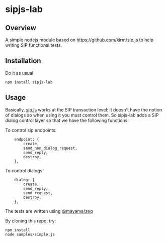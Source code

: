 # sipjs-lab

## Overview

A simple nodejs module based on https://github.com/kirm/sip.js to help writing SIP functional tests.

## Installation

Do it as usual
```
npm install sipjs-lab
```

## Usage

Basically, [sip.js](https://github.com/kirm/sip.js) works at the SIP transaction level: it doesn't have the notion of dialogs so when using it you must control them.
So sipjs-lab adds a SIP dialog control layer so that we have the following functions:

To control sip endpoints:
```
    endpoint: {
        create,
        send_non_dialog_request,
        send_reply,
        destroy,
    }, 
```

To control dialogs:
```
    dialog: {
        create,
        send_reply,
        send_request,
        destroy,
    },
```

The tests are written using [@mayama/zeq](https://github.com/MayamaTakeshi/zeq)

By cloning this repo, try:

```
npm install
node samples/simple.js
```
